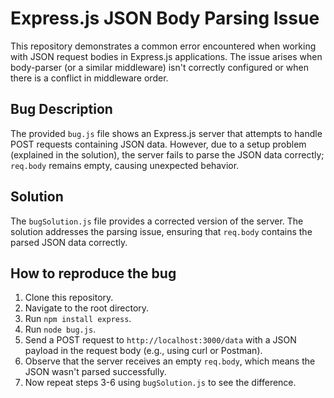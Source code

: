 # Express.js JSON Body Parsing Issue

This repository demonstrates a common error encountered when working with JSON request bodies in Express.js applications.  The issue arises when body-parser (or a similar middleware) isn't correctly configured or when there is a conflict in middleware order.

## Bug Description

The provided `bug.js` file shows an Express.js server that attempts to handle POST requests containing JSON data. However, due to a setup problem (explained in the solution), the server fails to parse the JSON data correctly; `req.body` remains empty, causing unexpected behavior.

## Solution

The `bugSolution.js` file provides a corrected version of the server.  The solution addresses the parsing issue, ensuring that `req.body` contains the parsed JSON data correctly.

## How to reproduce the bug

1. Clone this repository.
2. Navigate to the root directory.
3. Run `npm install express`.
4. Run `node bug.js`.
5. Send a POST request to `http://localhost:3000/data` with a JSON payload in the request body (e.g., using curl or Postman).
6. Observe that the server receives an empty `req.body`, which means the JSON wasn't parsed successfully.
7. Now repeat steps 3-6 using `bugSolution.js` to see the difference.
